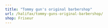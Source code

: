 ```yaml
---
title: "Tommy gun's original barbershop"
url: /halifax/tommy-guns-original-barbershop/
shop: Friseur
---
```

